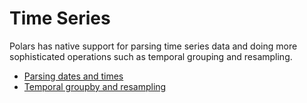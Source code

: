 # Time Series
Polars has native support for parsing time series data and doing more sophisticated operations such as temporal grouping and resampling.
- [Parsing dates and times](timeseries/parsing_dates_times.md)
- [Temporal groupby and resampling](timeseries/resampling.md)
